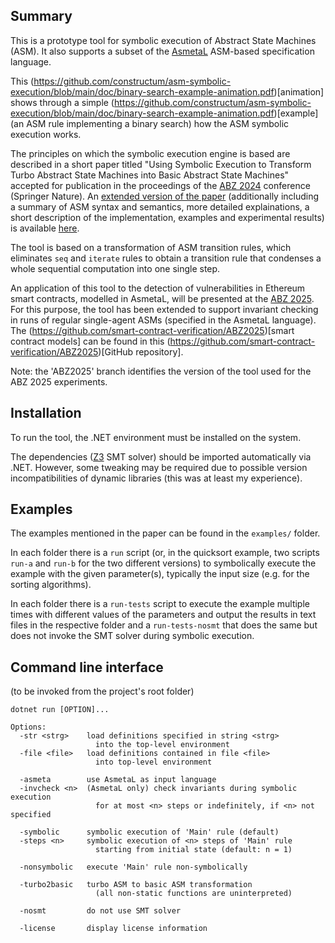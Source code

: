 ## Summary

This is a prototype tool for symbolic execution of Abstract State Machines (ASM). It also supports a subset of the [AsmetaL](https://asmeta.github.io/userdoc.html) ASM-based specification language.

This (https://github.com/constructum/asm-symbolic-execution/blob/main/doc/binary-search-example-animation.pdf)[animation] shows through a simple (https://github.com/constructum/asm-symbolic-execution/blob/main/doc/binary-search-example-animation.pdf)[example] (an ASM rule implementing a binary search) how the ASM symbolic execution works.

The principles on which the symbolic execution engine is based are described in a short paper titled "Using Symbolic Execution to Transform Turbo Abstract State Machines into Basic Abstract State Machines" accepted for publication in the proceedings of the [ABZ 2024](https://abz-conf.org/site/2024/) conference (Springer Nature). An [extended version of the paper](https://github.com/constructum/asm-symbolic-execution/blob/main/doc/2024--Del-Castillo--extended-version-of-ABZ-2024-paper--Using-Symbolic-Execution-to-Transform-Turbo-ASM-into-Basic-ASM.pdf) (additionally including a summary of ASM syntax and semantics, more detailed explainations, a short description of the implementation, examples and experimental results) is available [here](https://github.com/constructum/asm-symbolic-execution/blob/main/doc/2024--Del-Castillo--extended-version-of-ABZ-2024-paper--Using-Symbolic-Execution-to-Transform-Turbo-ASM-into-Basic-ASM.pdf).

The tool is based on a transformation of ASM transition rules, which eliminates `seq` and `iterate` rules to obtain a transition rule that condenses a whole sequential computation into one single step.

An application of this tool to the detection of vulnerabilities in Ethereum smart contracts, modelled in AsmetaL, will be presented at the [ABZ 2025](https://abz-conf.org/site/2025/). For this purpose, the tool has been extended to support invariant checking in runs of regular single-agent ASMs (specified in the AsmetaL language). The (https://github.com/smart-contract-verification/ABZ2025)[smart contract models] can be found in this (https://github.com/smart-contract-verification/ABZ2025)[GitHub repository].

Note: the 'ABZ2025' branch identifies the version of the tool used for the ABZ 2025 experiments.

## Installation

To run the tool, the .NET environment must be installed on the system.

The dependencies ([Z3](https://github.com/Z3Prover/z3/wiki) SMT solver) should be imported automatically via .NET. However, some tweaking may be required due to possible version incompatibilities of dynamic libraries (this was at least my experience).

## Examples

The examples mentioned in the paper can be found in the `examples/` folder.

In each folder there is a `run` script (or, in the quicksort example, two scripts `run-a` and `run-b` for the two different versions) to symbolically execute the example with the given parameter(s), typically the input size (e.g. for the sorting algorithms).

In each folder there is a `run-tests` script to execute the example multiple times with different values of the parameters and output the results in text files in the respective folder and a `run-tests-nosmt` that does the same but does not invoke the SMT solver during symbolic execution.


## Command line interface

(to be invoked from the project's root folder)

```
dotnet run [OPTION]...
```

```
Options:
  -str <strg>    load definitions specified in string <strg>
                   into the top-level environment
  -file <file>   load definitions contained in file <file>
                   into top-level environment

  -asmeta        use AsmetaL as input language
  -invcheck <n>  (AsmetaL only) check invariants during symbolic execution
                   for at most <n> steps or indefinitely, if <n> not specified

  -symbolic      symbolic execution of 'Main' rule (default)
  -steps <n>     symbolic execution of <n> steps of 'Main' rule
                   starting from initial state (default: n = 1)

  -nonsymbolic   execute 'Main' rule non-symbolically

  -turbo2basic   turbo ASM to basic ASM transformation
                   (all non-static functions are uninterpreted)

  -nosmt         do not use SMT solver

  -license       display license information
```
